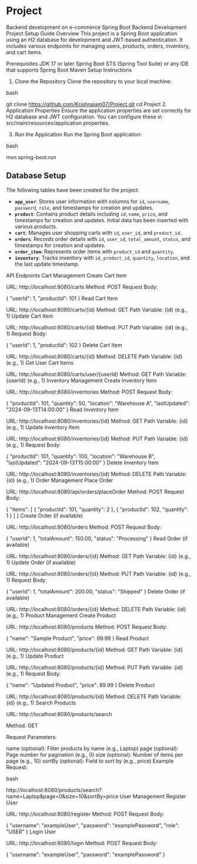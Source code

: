 # Project
Backend development on e-commerce
Spring Boot Backend Development Project Setup Guide
Overview
This project is a Spring Boot application using an H2 database for development and JWT-based authentication. It includes various endpoints for managing users, products, orders, inventory, and cart items.

Prerequisites
JDK 17 or later
Spring Boot STS (Spring Tool Suite) or any IDE that supports Spring Boot
Maven
Setup Instructions
1. Clone the Repository
Clone the repository to your local machine:

bash

git clone https://github.com/Krishnaiam07/Project.git
cd Project
2. Application Properties
Ensure the application properties are set correctly for H2 database and JWT configuration. You can configure these in src/main/resources/application.properties.

3. Run the Application
Run the Spring Boot application:

bash

mvn spring-boot:run

## Database Setup

The following tables have been created for the project:

- **`app_user`**: Stores user information with columns for `id`, `username`, `password`, `role`, and timestamps for creation and updates.
- **`product`**: Contains product details including `id`, `name`, `price`, and timestamps for creation and updates. Initial data has been inserted with various products.
- **`cart`**: Manages user shopping carts with `id`, `user_id`, and `product_id`.
- **`orders`**: Records order details with `id`, `user_id`, `total_amount`, `status`, and timestamps for creation and updates.
- **`order_item`**: Represents order items with `product_id` and `quantity`.
- **`inventory`**: Tracks inventory with `id`, `product_id`, `quantity`, `location`, and the last update timestamp.




API Endpoints
Cart Management
Create Cart Item

URL: http://localhost:8080/carts
Method: POST
Request Body:

{
  "userId": 1,
  "productId": 101
}
Read Cart Item

URL: http://localhost:8080/carts/{id}
Method: GET
Path Variable: {id} (e.g., 1)
Update Cart Item

URL: http://localhost:8080/carts/{id}
Method: PUT
Path Variable: {id} (e.g., 1)
Request Body:

{
  "userId": 1,
  "productId": 102
}
Delete Cart Item

URL: http://localhost:8080/carts/{id}
Method: DELETE
Path Variable: {id} (e.g., 1)
Get User Cart Items

URL: http://localhost:8080/carts/user/{userId}
Method: GET
Path Variable: {userId} (e.g., 1)
Inventory Management
Create Inventory Item

URL: http://localhost:8080/inventories
Method: POST
Request Body:

{
  "productId": 101,
  "quantity": 50,
  "location": "Warehouse A",
  "lastUpdated": "2024-09-13T14:00:00"
}
Read Inventory Item

URL: http://localhost:8080/inventories/{id}
Method: GET
Path Variable: {id} (e.g., 1)
Update Inventory Item

URL: http://localhost:8080/inventories/{id}
Method: PUT
Path Variable: {id} (e.g., 1)
Request Body:

{
  "productId": 101,
  "quantity": 100,
  "location": "Warehouse B",
  "lastUpdated": "2024-09-13T15:00:00"
}
Delete Inventory Item

URL: http://localhost:8080/inventories/{id}
Method: DELETE
Path Variable: {id} (e.g., 1)
Order Management
Place Order

URL: http://localhost:8080/api/orders/placeOrder
Method: POST
Request Body:

{
  "items": [
    {
      "productId": 101,
      "quantity": 2
    },
    {
      "productId": 102,
      "quantity": 1
    }
  ]
}
Create Order (if available)

URL: http://localhost:8080/orders
Method: POST
Request Body:

{
  "userId": 1,
  "totalAmount": 150.00,
  "status": "Processing"
}
Read Order (if available)

URL: http://localhost:8080/orders/{id}
Method: GET
Path Variable: {id} (e.g., 1)
Update Order (if available)

URL: http://localhost:8080/orders/{id}
Method: PUT
Path Variable: {id} (e.g., 1)
Request Body:

{
  "userId": 1,
  "totalAmount": 200.00,
  "status": "Shipped"
}
Delete Order (if available)

URL: http://localhost:8080/orders/{id}
Method: DELETE
Path Variable: {id} (e.g., 1)
Product Management
Create Product

URL: http://localhost:8080/products
Method: POST
Request Body:

{
  "name": "Sample Product",
  "price": 99.99
}
Read Product

URL: http://localhost:8080/products/{id}
Method: GET
Path Variable: {id} (e.g., 1)
Update Product

URL: http://localhost:8080/products/{id}
Method: PUT
Path Variable: {id} (e.g., 1)
Request Body:

{
  "name": "Updated Product",
  "price": 89.99
}
Delete Product

URL: http://localhost:8080/products/{id}
Method: DELETE
Path Variable: {id} (e.g., 1)
Search Products

URL: http://localhost:8080/products/search

Method: GET

Request Parameters:

name (optional): Filter products by name (e.g., Laptop)
page (optional): Page number for pagination (e.g., 0)
size (optional): Number of items per page (e.g., 10)
sortBy (optional): Field to sort by (e.g., price)
Example Request:

bash

http://localhost:8080/products/search?name=Laptop&page=0&size=10&sortBy=price
User Management
Register User

URL: http://localhost:8080/register
Method: POST
Request Body:

{
  "username": "exampleUser",
  "password": "examplePassword",
  "role": "USER"
}
Login User

URL: http://localhost:8080/login
Method: POST
Request Body:

{
  "username": "exampleUser",
  "password": "examplePassword"
}
